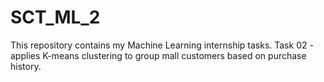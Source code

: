 # SCT_ML_2
This repository contains my Machine Learning internship tasks. Task 02 - applies K-means clustering to group mall customers based on purchase history.
